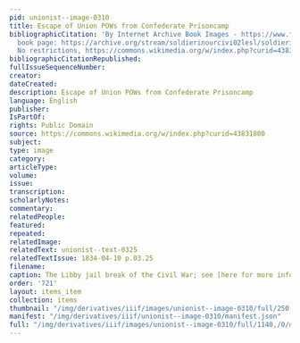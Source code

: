 ```yaml
---
pid: unionist--image-0310
title: Escape of Union POWs from Confederate Prisoncamp
bibliographicCitation: 'By Internet Archive Book Images - https://www.flickr.com/photos/internetarchivebookimages/14763021845/Source
  book page: https://archive.org/stream/soldierinourcivi02lesl/soldierinourcivi02lesl#page/n255/mode/1up,
  No restrictions, https://commons.wikimedia.org/w/index.php?curid=43831800'
bibliographicCitationRepublished: 
fullIssueSequenceNumber: 
creator: 
dateCreated: 
description: Escape of Union POWs from Confederate Prisoncamp
language: English
publisher: 
IsPartOf: 
rights: Public Domain
source: https://commons.wikimedia.org/w/index.php?curid=43831800
subject: 
type: image
category: 
articleType: 
volume: 
issue: 
transcription: 
scholarlyNotes: 
commentary: 
relatedPeople: 
featured: 
repeated: 
relatedImage: 
relatedText: unionist--text-0325
relatedTextIssue: 1834-04-10 p.03.25
filename: 
caption: The Libby jail break of the Civil War; see [here for more information] (https://en.wikipedia.org/wiki/Libby_Prison_escape)
order: '721'
layout: items_item
collection: items
thumbnail: "/img/derivatives/iiif/images/unionist--image-0310/full/250,/0/default.jpg"
manifest: "/img/derivatives/iiif/unionist--image-0310/manifest.json"
full: "/img/derivatives/iiif/images/unionist--image-0310/full/1140,/0/default.jpg"
---
```

